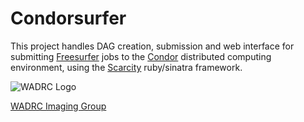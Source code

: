 Condorsurfer
============

This project handles DAG creation, submission and web interface for submitting
[Freesurfer](http://surfer.nmr.mgh.harvard.edu) jobs to the
[Condor](http://www.cs.wisc.edu/condor) distributed computing environment,
using the [Scarcity](https://github.com/kastman/scarcity) ruby/sinatra 
framework.

![WADRC Logo](http://brainmap.wisc.edu/images/wadrc_logo.png)

[WADRC Imaging Group](http://brainmap.wisc.edu)
